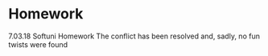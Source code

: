 # Homework
7.03.18 Softuni Homework
The conflict has been resolved and, sadly, no fun twists were found